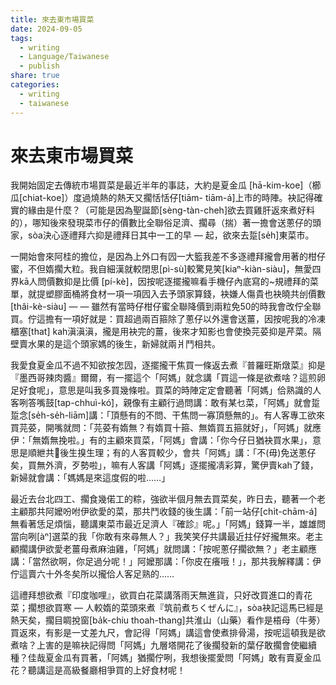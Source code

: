 ```yaml
---
title: 來去東市場買菜
date: 2024-09-05
tags:
  - writing
  - Language/Taiwanese
  - publish
share: true
categories:
  - writing
  - taiwanese
---
```

# 來去東市場買菜  
  
我開始固定去傳統市場買菜是最近半年的事誌，大約是夏金瓜 [hā-kim-koe]（櫛瓜[chiat-koe]）度過燒熱的熱天又擱恬恬仔[tiām- tiām-á]上市的時陣。袂記得確實的緣由是什麼？（可能是因為聖誕節[sèng-tàn-cheh]欲去買雞肝返來煮好料的），哪知後來發現菜市仔的價數比全聯俗足濟、擱尋（揣）著一擔會送蔥仔的頭家，sòa決心逐禮拜六抑是禮拜日其中一工的早 — 起，欲來去踅[se̍h]東菜市。  
  
<!-- more -->  
  
一開始會來阿桂的擔位，是因為上外口有囥一大籃我差不多逐禮拜攏會用著的柑仔蜜，不但媠擱大粒。我自細漢就較閉思[pì-sù]較驚見笑[kiaⁿ-kiàn-siàu]，無愛四界kā人問價數抑是比價 [pí-kè]，因按呢逐擺攏嘛看手機仔內底寫的~規禮拜的菜單，就提塑膠面桶將食材一項一項囥入去予頭家算錢，袂嫌人傷貴也袂曉共刣價數[thâi-kè-siàu] — — 雖然有當時仔柑仔蜜全聯降價到兩粒免50的時我會改佇全聯買。佇這擔有一項好就是：買超過兩百箍除了蔥仔以外還會送薑，因按呢我的冷凍櫃塞[that] kah滇滇滇，攏是用袂完的薑，後來才知影也會使換芫荽抑是芹菜。隔壁賣水果的是這个頭家媽的後生，新婦就兩爿鬥相共。  
  
我愛食夏金瓜不過不知欲按怎囥，逐擺攏干焦買一條返去煮『普羅旺斯燉菜』抑是『墨西哥辣肉醬』爾爾，有一擺這个「阿媽」就念講「買這一條是欲煮啥？這煎卵足好食呢」，意思是叫我多買幾條啦。買菜的時陣定定會聽著「阿媽」佮熟識的人客咧答嘴鼓[tap-chhuì-kó͘]，親像有主顧行過問講：敢有某乜菜，「阿媽」就會踅踅念[se̍h-se̍h-liām]講：「頂懸有的不問、干焦問一寡頂懸無的」。有人客專工欲來買芫荽，開嘴就問：「芫荽有媠無？有媠買十箍、無媠買五箍就好」，「阿媽」就應伊：「無媠無挽啦。」有的主顧來買菜，「阿媽」會講：「你今仔日猶袂買水果」，意思是順紲共𪜶後生搝生理；有的人客買較少，會共「阿媽」講：「不(毋)免送蔥仔矣，買無外濟，歹勢啦」，嘛有人客講「阿媽」逐擺攏凊彩算，驚伊賣kah了錢，新婦就會講：「媽媽是來這度假的啦……」  
  
最近去台北四工、擱食幾偌工的粽，強欲半個月無去買菜矣，昨日去，聽著一个老主顧那共阿嬤吩咐伊欲愛的菜，那共鬥收錢的後生講：「前一站仔[chi̍t-chām-á]無看著恁足煩惱，聽講東菜市最近足濟人『確診』呢。」「阿媽」錢算一半，雄雄問當向咧[àⁿ]選菜的我「你敢有來尋無人？」我笑笑仔共講最近拄仔好攏無來。老主顧擱講伊欲愛老薑母煮麻油雞，「阿媽」就問講：「按呢蔥仔擱欲無？」老主顧應講：「當然欲啊，你足過分呢！」阿嬤那講：「你皮在癢哦！」，那共我解釋講：伊佇這賣六十外冬矣所以攏佮人客足熟的……  
  
這禮拜想欲煮『印度咖哩』，欲買白花菜講落雨天無進貨，只好改買進口的青花菜；擱想欲買寒 — 人較媠的菜頭來煮『筑前煮ちくぜんに』，sòa袂記這馬已經是熱天矣，擱目睭挩窗[ba̍k-chiu thoah-thang]共淮山（山藥）看作是梧母（牛蒡）買返來，有影是一丈差九尺，會記得「阿媽」講這會使煮排骨湯，按呢這頓我是欲煮啥？上害的是嘛袂記得問「阿媽」九層塔開花了後擱發新的葉仔敢擱會使繼續種？佳哉夏金瓜有買著，「阿媽」猶擱佇咧，我想後擺愛問「阿媽」敢有賣夏金瓜花？聽講這是高級餐廳相爭買的上好食材呢！